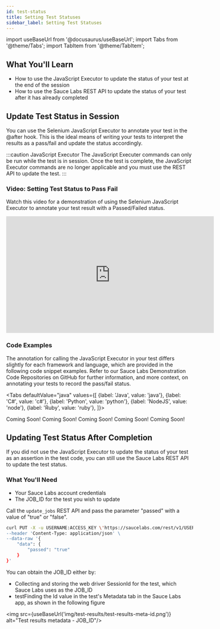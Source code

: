 ```yaml
---
id: test-status
title: Setting Test Statuses
sidebar_label: Setting Test Statuses
---
```


import useBaseUrl from '@docusaurus/useBaseUrl';
import Tabs from '@theme/Tabs';
import TabItem from '@theme/TabItem';

## What You'll Learn
* How to use the JavaScript Executor to update the status of your test at the end of the session
* How to use the Sauce Labs REST API to update the status of your test after it has already completed

## Update Test Status in Session
You can use the Selenium JavaScript Executor to annotate your test in the @after hook. This is the ideal means of writing your tests to interpret the results as a pass/fail and update the status accordingly.

:::caution JavaScript Executor
The JavaScript Executer commands can only be run while the test is in session. Once the test is complete, the JavaScript Executor commands are no longer applicable and you must use the REST API to update the test.
:::

### Video: Setting Test Status to Pass Fail
Watch this video for a demonstration of using the Selenium JavaScript Executor to annotate your test result with a Passed/Failed status.

<iframe width="560" height="315" src="https://www.youtube.com/embed/iaKRGjO-L8Y" title="YouTube video player" frameborder="0" allow="accelerometer; autoplay; clipboard-write; encrypted-media; gyroscope; picture-in-picture" allowfullscreen></iframe>

### Code Examples

The annotation for calling the JavaScript Executor in your test differs slightly for each framework and language, which are provided in the following code snippet examples. Refer to our Sauce Labs Demonstration Code Repositories on GitHub for further information, and more context, on annotating your tests to record the pass/fail status.

<Tabs
defaultValue="java"
values={[
    {label: 'Java', value: 'java'},
    {label: 'C#', value: 'c#'},
    {label: 'Python', value: 'python'},
    {label: 'NodeJS', value: 'node'},
    {label: 'Ruby', value: 'ruby'},
]}>

<TabItem value="java">
Coming Soon!
</TabItem>

<TabItem value="c#">
Coming Soon!
</TabItem>

<TabItem value="python">
Coming Soon!
</TabItem>

<TabItem value="node">
Coming Soon!
</TabItem>

<TabItem value="ruby">
Coming Soon!
</TabItem>
</Tabs>


## Updating Test Status After Completion

If you did not use the JavaScript Executor to update the status of your test as an assertion in the test code, you can still use the Sauce Labs REST API to update the test status.

### What You'll Need
* Your Sauce Labs account credentials
* The JOB_ID for the test you wish to update

Call the `update_jobs` REST API and pass the parameter "passed" with a value of "true" or "false".


```bash title="Update Test Status"
curl PUT -X -u USERNAME:ACCESS_KEY \'https://saucelabs.com/rest/v1/USERNAME/jobs/JOB_ID' \
--header 'Content-Type: application/json' \
--data-raw '{
    "data": {
        "passed": "true"
    }
}'
```

You can obtain the JOB_ID either by:

* Collecting and storing the web driver SessionId for the test, which Sauce Labs uses as the JOB_ID
* testFinding the Id value in the test's Metadata tab in the Sauce Labs app, as shown in the following figure

<img src={useBaseUrl('img/test-results/test-results-meta-id.png')} alt="Test results metadata - JOB_ID"/>
